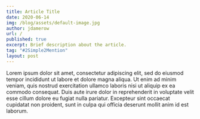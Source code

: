 ```yaml
---
title: Article Title
date: 2020-06-14
img: /blog/assets/default-image.jpg
author: jdamerow
url: /
published: true
excerpt: Brief description about the article.
tag: "#2Simple2Mention" 
layout: post
---
```

 
<p>Lorem ipsum dolor sit amet, consectetur adipiscing elit, sed do eiusmod tempor incididunt ut labore et dolore magna aliqua. Ut enim ad minim veniam, quis nostrud exercitation ullamco laboris nisi ut aliquip ex ea commodo consequat. Duis aute irure dolor in reprehenderit in voluptate velit esse cillum dolore eu fugiat nulla pariatur. Excepteur sint occaecat cupidatat non proident, sunt in culpa qui officia deserunt mollit anim id est laborum.</p>